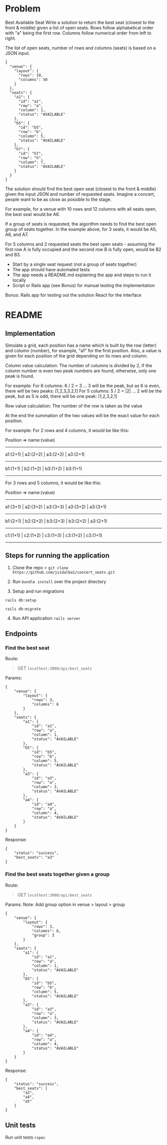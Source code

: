 
# Problem

Best Available Seat
Write a solution to return the best seat (closest to the front & middle) given a list of open seats. Rows follow alphabetical order with "a" being the first row. Columns follow numerical order from left to right.

The list of open seats, number of rows and columns (seats) is based on a JSON input.

```
{
  "venue": {
    "layout": {
      "rows": 10,
      "columns": 50
    }
  },
  "seats": {
    "a1": {
      "id": "a1",
      "row": "a",
      "column": 1,
      "status": "AVAILABLE"
    },
    "b5": {
      "id": "b5",
      "row": "b",
      "column": 5,
      "status": "AVAILABLE"
    },
    "h7": {
      "id": "h7",
      "row": "h",
      "column": 7,
      "status": "AVAILABLE"
    }
  }
}
```

The solution should find the best open seat (closest to the front & middle) given the input JSON and number of requested seats. Imagine a concert, people want to be as close as possible to the stage.

For example, for a venue with 10 rows and 12 columns with all seats open, the best seat would be A6.

If a group of seats is requested, the algorithm needs to find the best open group of seats together. In the example above, for 3 seats, it would be A5, A6, and A7.

For 5 columns and 2 requested seats the best open seats - assuming the first row A is fully occupied and the second row B is fully open, would be B2 and B3.

- Start by a single seat request (not a group of seats together)
- The app should have automated tests
- The app needs a README.md explaining the app and steps to run it locally
- Script or Rails app (see Bonus) for manual testing the implementation

Bonus:
Rails app for testing out the solution
React for the interface


# README

## Implementation

Simulate a grid, each position has a name which is built by the row (letter) and column (number), for example, "a1" for the first position.
Also, a value is given for each position of the grid depending on its rows and column.

Column value calculation: The number of columns is divided by 2, if the column number is even two peak numbers are found, otherwise, only one peak is found.

For example:
For 6 columns: 6 / 2 = 3 ... 3 will be the peak, but as 6 is even, there will be two peaks: [1,2,3,3,2,1]
For 5 columns: 5 / 2 = |2| ... 2 will be the peak, but as 5 is odd, there will be one peak: [1,2,3,2,1]

Row value calculation: The number of the row is taken as the value

At the end the summation of the two values will be the exact value for each position.

For example:
For 2 rows and 4 columns, it would be like this:

Position => name:(value)

__________________________________________

a1:(2+1) | a2:(2+2) | a3:(2+2) | a3:(2+1)
__________________________________________

b1:(1+1) | b2:(1+2) | b3:(1+2) | b3:(1+1)
__________________________________________


For 3 rows and 5 columns, it would be like this:

Position => name:(value)

_____________________________________________________

a1:(3+1) | a2:(3+2) | a3:(3+3) | a3:(3+2) | a3:(3+1)
_____________________________________________________

b1:(2+1) | b2:(2+2) | b3:(2+3) | b3:(2+2) | a3:(2+1)
_____________________________________________________

c1:(1+1) | c2:(1+2) | c3:(1+3) | c3:(1+2) | c3:(1+1)
_____________________________________________________


## Steps for running the application

1. Clone the repo > `git clone https://github.com/jvidalba1/concert_seats.git`

2. Run `bundle install` over the project directory

3. Setup and run migrations

  `rails db:setup`

  `rails db:migrate`

4. Run API application `rails server`

## Endpoints

### Find the best seat

Route:

> GET `localhost:3000/api/best_seats`

Params:

```
{
    "venue": {
        "layout": {
            "rows": 3,
            "columns": 6
        }
    },
    "seats": {
        "a1": {
            "id": "a1",
            "row": "a",
            "column": 1,
            "status": "AVAILABLE"
        },
        "b5": {
            "id": "b5",
            "row": "b",
            "column": 5,
            "status": "AVAILABLE"
        },
        "a3": {
            "id": "a3",
            "row": "a",
            "column": 3,
            "status": "AVAILABLE"
        },
        "a4": {
            "id": "a4",
            "row": "a",
            "column": 4,
            "status": "AVAILABLE"
        }
    }
}
```

Response:

```
{
    "status": "success",
    "best_seats": "a3"
}
```


### Find the best seats together given a group

Route:

> GET `localhost:3000/api/best_seats`

Params: Note: Add group option in venue > layout > group

```
{
    "venue": {
        "layout": {
            "rows": 3,
            "columns": 6,
            "group": 3
        }
    },
    "seats": {
        "a1": {
            "id": "a1",
            "row": "a",
            "column": 1,
            "status": "AVAILABLE"
        },
        "b5": {
            "id": "b5",
            "row": "b",
            "column": 5,
            "status": "AVAILABLE"
        },
        "a3": {
            "id": "a3",
            "row": "a",
            "column": 3,
            "status": "AVAILABLE"
        },
        "a4": {
            "id": "a4",
            "row": "a",
            "column": 4,
            "status": "AVAILABLE"
        }
    }
}
```

Response:

```
{
    "status": "success",
    "best_seats": [
        "a3",
        "a4",
        "a5"
    ]
}
```

## Unit tests

Run unit tests `rspec`
